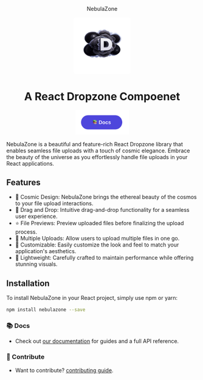 <p align="center">
    NebulaZone
</p>

<p align="center">
    <img src="banner.png" alt="NebulaZone Banner" width="150" height="150" style="border-radius: 5px;">
</p>
<h1 align="center">A React Dropzone Compoenet</h1>

<p align="center">
  <a href="https://nebulazone-website.vercel.app">
    <img src="docs.png" width="140" alt="Start for free" />
  </a>
</p>

NebulaZone is a beautiful and feature-rich React Dropzone library that enables seamless file uploads with a touch of cosmic elegance. Embrace the beauty of the universe as you effortlessly handle file uploads in your React applications.

## Features

- 🌌 Cosmic Design: NebulaZone brings the ethereal beauty of the cosmos to your file upload interactions.
- 🌠 Drag and Drop: Intuitive drag-and-drop functionality for a seamless user experience.
- ⭐️ File Previews: Preview uploaded files before finalizing the upload process.
- 🚀 Multiple Uploads: Allow users to upload multiple files in one go.
- 🌟 Customizable: Easily customize the look and feel to match your application's aesthetics.
- 🌌 Lightweight: Carefully crafted to maintain performance while offering stunning visuals.

## Installation

To install NebulaZone in your React project, simply use npm or yarn:

```bash
npm install nebulazone --save
```

### 📚 Docs

- Check out [our documentation](https://nebulazone-website.vercel.app) for guides and a full API reference.

### 💎 Contribute

- Want to contribute? [contributing guide](https://github.com/zbarakzai/nebulazone/CONTRIBUTING.md).
